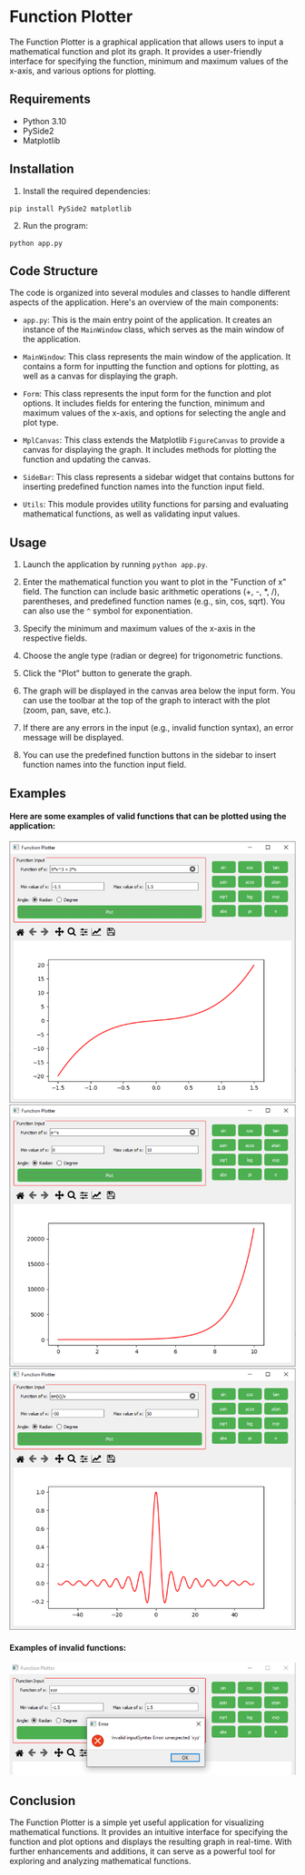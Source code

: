 # Function Plotter

The Function Plotter is a graphical application that allows users to input a mathematical function and plot its graph.
It provides a user-friendly interface for specifying the function, minimum and maximum values of the x-axis, and various
options for plotting.

## Requirements

- Python 3.10
- PySide2
- Matplotlib

## Installation

1. Install the required dependencies:

```
pip install PySide2 matplotlib
```

2. Run the program:

```
python app.py
```

## Code Structure

The code is organized into several modules and classes to handle different aspects of the application. Here's an
overview of the main components:

- `app.py`: This is the main entry point of the application. It creates an instance of the `MainWindow` class, which
  serves as the main window of the application.

- `MainWindow`: This class represents the main window of the application. It contains a form for inputting the function
  and options for plotting, as well as a canvas for displaying the graph.

- `Form`: This class represents the input form for the function and plot options. It includes fields for entering the
  function, minimum and maximum values of the x-axis, and options for selecting the angle and plot type.

- `MplCanvas`: This class extends the Matplotlib `FigureCanvas` to provide a canvas for displaying the graph. It
  includes methods for plotting the function and updating the canvas.

- `SideBar`: This class represents a sidebar widget that contains buttons for inserting predefined function names into
  the function input field.

- `Utils`: This module provides utility functions for parsing and evaluating mathematical functions, as well as
  validating input values.

## Usage

1. Launch the application by running `python app.py`.

2. Enter the mathematical function you want to plot in the "Function of x" field. The function can include basic
   arithmetic operations (+, -, *, /), parentheses, and predefined function names (e.g., sin, cos, sqrt). You can also
   use the `^` symbol for exponentiation.

3. Specify the minimum and maximum values of the x-axis in the respective fields.

4. Choose the angle type (radian or degree) for trigonometric functions.

5. Click the "Plot" button to generate the graph.

6. The graph will be displayed in the canvas area below the input form. You can use the toolbar at the top of the graph
   to interact with the plot (zoom, pan, save, etc.).

7. If there are any errors in the input (e.g., invalid function syntax), an error message will be displayed.

8. You can use the predefined function buttons in the sidebar to insert function names into the function input field.

## Examples

#### Here are some examples of valid functions that can be plotted using the application:
![eq1](images/eq1.png)
![e^x](images/e^x.png)
![sinc(x)](images/sinc(x).png)
#### Examples of invalid functions:
![error](images/error.png)


## Conclusion

The Function Plotter is a simple yet useful application for visualizing mathematical functions. It provides an intuitive
interface for specifying the function and plot options and displays the resulting graph in real-time. With further
enhancements and additions, it can serve as a powerful tool for exploring and analyzing mathematical functions.